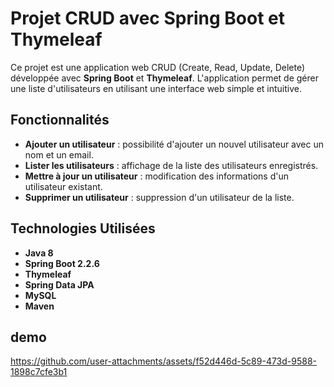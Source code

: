 # Projet CRUD avec Spring Boot et Thymeleaf

Ce projet est une application web CRUD (Create, Read, Update, Delete) développée avec **Spring Boot** et **Thymeleaf**. L'application permet de gérer une liste d'utilisateurs en utilisant une interface web simple et intuitive.

## Fonctionnalités

- **Ajouter un utilisateur** : possibilité d'ajouter un nouvel utilisateur avec un nom et un email.
- **Lister les utilisateurs** : affichage de la liste des utilisateurs enregistrés.
- **Mettre à jour un utilisateur** : modification des informations d'un utilisateur existant.
- **Supprimer un utilisateur** : suppression d'un utilisateur de la liste.

## Technologies Utilisées

- **Java 8**
- **Spring Boot 2.2.6**
- **Thymeleaf**
- **Spring Data JPA**
- **MySQL**
- **Maven**
  
## demo




https://github.com/user-attachments/assets/f52d446d-5c89-473d-9588-1898c7cfe3b1

